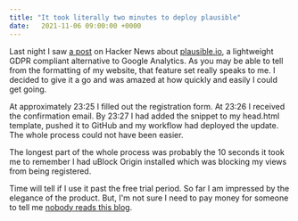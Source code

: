 ```yaml
---
title: "It took literally two minutes to deploy plausible"
date:   2021-11-06 09:00:00 +0000
---
```


Last night I saw [a post](https://news.ycombinator.com/item?id=29121589) on 
Hacker News about [plausible.io](https://plausible.io/), a lightweight GDPR 
compliant alternative to Google Analytics. As you may be able to tell from the 
formatting of my website, that feature set really speaks to me. I decided to 
give it a go and was amazed at how quickly and easily I could get going. 

At approximately 23:25 I filled out the registration form. At 23:26 I received
the confirmation email. By 23:27 I had added the snippet to my head.html 
template, pushed it to GitHub and my workflow had deployed the update. The whole
process could not have been easier.

The longest part of the whole process was probably the 10 seconds it took me 
to remember I had uBlock Origin installed which was blocking my views from being 
registered.

Time will tell if I use it past the free trial period. So far I am impressed by 
the elegance of the product. But, I'm not sure I need to pay money for someone 
to tell me [nobody reads this blog](https://plausible.io/gjhr.me). 